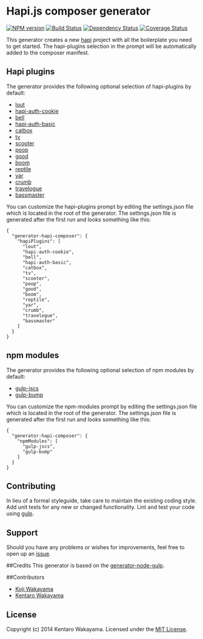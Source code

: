 # Hapi.js composer generator
[![NPM version][npm-image]][npm-url] [![Build Status][travis-image]][travis-url] [![Dependency Status][daviddm-url]][daviddm-image] [![Coverage Status][coveralls-image]][coveralls-url]

This generator creates a new [hapi](http://hapijs.com/) project with all the boilerplate you need to get started. The hapi-plugins selection in the prompt will be automatically added to the composer manifest.

## Hapi plugins
The generator provides the following optional selection of hapi-plugins by default:

- [lout](https://github.com/spumko/lout)
- [hapi-auth-cookie](https://github.com/spumko/hapi-auth-cookie)
- [bell](https://github.com/spumko/bell)
- [hapi-auth-basic](https://github.com/spumko/hapi-auth-basic)
- [catbox](https://github.com/spumko/catbox)
- [tv](https://github.com/spumko/tv)
- [scooter](https://github.com/spumko/scooter)
- [poop](https://github.com/spumko/poop)
- [good](https://github.com/spumko/good)
- [boom](https://github.com/spumko/boom)
- [reptile](https://github.com/spumko/reptile)
- [yar](https://github.com/spumko/yar)
- [crumb](https://github.com/spumko/crumb)
- [travelogue](https://github.com/spumko/travelogue)
- [bassmaster](https://github.com/spumko/bassmaster)

You can customize the hapi-plugins prompt by editing the settings.json file which is located in the root of the generator. The settings.json file is generated after the first run and looks something like this:

```
{
  "generator-hapi-composer": {
    "hapiPlugins": [
      "lout",
      "hapi-auth-cookie",
      "bell",
      "hapi-auth-basic",
      "catbox",
      "tv",
      "scooter",
      "poop",
      "good",
      "boom",
      "reptile",
      "yar",
      "crumb",
      "travelogue",
      "bassmaster"
    ]
  }
}
```

## npm modules
The generator provides the following optional selection of npm modules by default:

- [gulp-jscs](https://github.com/sindresorhus/gulp-jscs)
- [gulp-bump](https://github.com/stevelacy/gulp-bump)

You can customize the npm-modules prompt by editing the settings.json file which is located in the root of the generator. The settings.json file is generated after the first run and looks something like this:

```
{
  "generator-hapi-composer": {
    "npmModules": [
      "gulp-jscs",
      "gulp-bump"
    ]
  }
}
```


## Contributing

In lieu of a formal styleguide, take care to maintain the existing coding style. Add unit tests for any new or changed functionality. Lint and test your code using [gulp](http://gulpjs.com/).

## Support

Should you have any problems or wishes for improvements, feel free to open up an [issue](https://github.com/wakayama-io/generator-hapi-composer/issues).

##Credits
This generator is based on the [generator-node-gulp](https://github.com/stefanbuck/generator-node-gulp).

##Contributors
- [Koji Wakayama](https://github.com/kojiwakayama)
- [Kentaro Wakayama](https://github.com/kwakayama)

## License

Copyright (c) 2014 Kentaro Wakayama. Licensed under the [MIT License](http://en.wikipedia.org/wiki/MIT_License).

[npm-url]: https://npmjs.org/package/generator-hapi-composer
[npm-image]: https://badge.fury.io/js/generator-hapi-composer.svg
[travis-url]: https://travis-ci.org/wakayama-io/generator-hapi-composer
[travis-image]: https://travis-ci.org/wakayama-io/generator-hapi-composer.svg?branch=master
[daviddm-url]: https://david-dm.org/wakayama-io/generator-hapi-composer.svg?theme=shields.io
[daviddm-image]: https://david-dm.org/wakayama-io/generator-hapi-composer
[coveralls-url]: https://coveralls.io/r/wakayama-io/generator-hapi-composer
[coveralls-image]: https://coveralls.io/repos/wakayama-io/generator-hapi-composer/badge.png
